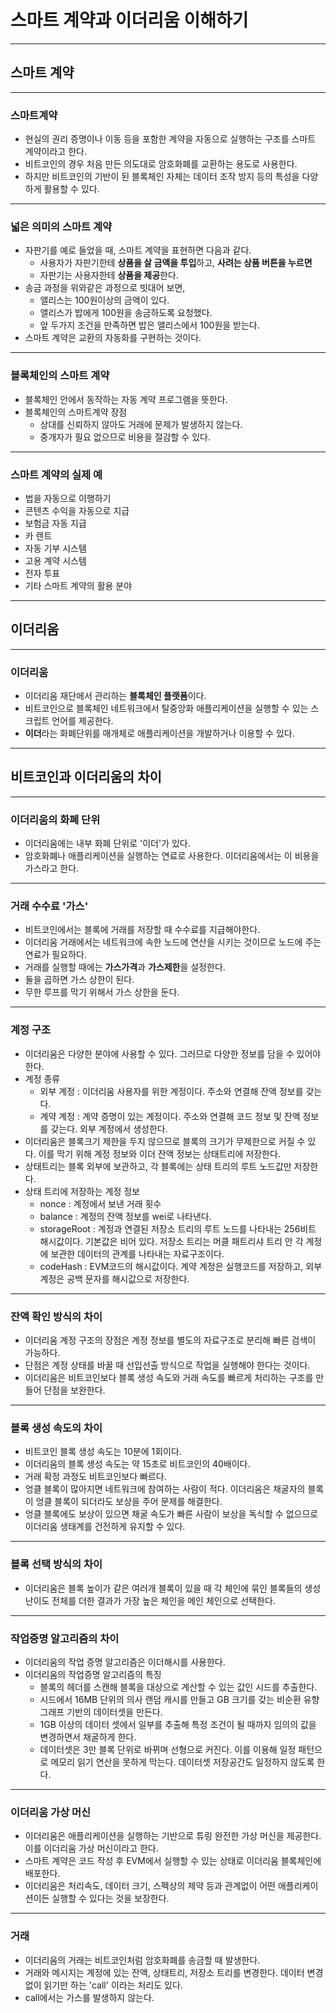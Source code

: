 # 스마트 계약과 이더리움 이해하기

---







## 스마트 계약

---

### 스마트계약

- 현실의 권리 증명이나 이동 등을 포함한 계약을 자동으로 실행하는 구조를 스마트 계약이라고 한다.
- 비트코인의 경우 처음 만든 의도대로 암호화폐를 교환하는 용도로 사용한다.
- 하지만 비트코인의 기반이 된 블록체인 자체는 데이터 조작 방지 등의 특성을 다양하게 활용할 수 있다.

---

### 넓은 의미의 스마트 계약

- 자판기를 예로 들었을 때, 스마트 계약을 표현하면 다음과 같다.
  - 사용자가 자판기한테 **상품을 살 금액을 투입**하고, **사려는 상품 버튼을 누르면**
  - 자판기는 사용자한테 **상품을 제공**한다.
- 송금 과정을 위와같은 과정으로 빗대어 보면,
  - 앨리스는 100원이상의 금액이 있다.
  - 앨리스가 밥에게 100원을 송금하도록 요청했다.
  - 앞 두가지 조건을 만족하면 밥은 앨리스에서 100원을 받는다.
- 스마트 계약은 교환의 자동화를 구현하는 것이다.

---

### 블록체인의 스마트 계약

- 블록체인 안에서 동작하는 자동 계약 프로그램을 뜻한다.
- 블록체인의 스마트계약 장점
  - 상대를 신뢰하지 않아도 거래에 문제가 발생하지 않는다.
  - 중개자가 필요 없으므로 비용을 절감할 수 있다.

---

### 스마트 계약의 실제 예

- 법을 자동으로 이행하기
- 콘텐츠 수익을 자동으로 지급
- 보험금 자동 지급
- 카 렌트
- 자동 기부 시스템
- 고용 계약 시스템
- 전자 투표
- 기타 스마트 계약의 활용 분야

---







## 이더리움

---

### 이더리움

- 이더리움 재단에서 관리하는 **블록체인 플랫폼**이다.
- 비트코인으로 블록체인 네트워크에서 탈중앙화 애플리케이션을 실행할 수 있는 스크립트 언어를 제공한다.
- **이더**라는 화폐단위를 매개체로 애플리케이션을 개발하거나 이용할 수 있다.

---







## 비트코인과 이더리움의 차이

---

### 이더리움의 화폐 단위

- 이더리움에는 내부 화폐 단위로 '이더'가 있다.
- 암호화폐나 애플리케이션을 실행하는 연료로 사용한다. 이더리움에서는 이 비용을 가스라고 한다.

---

### 거래 수수료 '가스'

- 비트코인에서는 블록에 거래를 저장할 때 수수료를 지급해야한다.
- 이더리움 거래에서는 네트워크에 속한 노드에 연산을 시키는 것이므로 노드에 주는 연료가 필요하다.
- 거래를 실행할 때에는 **가스가격**과 **가스제한**을 설정한다.
- 둘을 곱하면 가스 상한이 된다.
- 무한 루프를 막기 위해서 가스 상한을 둔다.

---

### 계정 구조

- 이더리움은 다양한 분야에 사용할 수 있다. 그러므로 다양한 정보를 담을 수 있어야 한다.
- 계정 종류
  - 외부 계정 : 이더리움 사용자를 위한 계정이다. 주소와 연결해 잔액 정보를 갖는다.
  - 계약 계정 : 계약 증명이 있는 계정이다. 주소와 연결해 코드 정보 및 잔액 정보를 갖는다. 외부 계정에서 생성한다.
- 이더리움은 블록크기 제한을 두지 않으므로 블록의 크기가 무제한으로 커질 수 있다. 이를 막기 위해 계정 정보와 이더 잔액 정보는 상태트리에 저장한다.
- 상태트리는 블록 외부에 보관하고, 각 블록에는 상태 트리의 루트 노드값만 저장한다.
- 상태 트리에 저장하는 계정 정보
  - nonce : 계정에서 보낸 거래 횟수
  - balance : 계정의 잔액 정보를 wei로 나타낸다.
  - storageRoot : 계정과 연결된 저장소 트리의 루트 노드를 나타내는 256비트 해시값이다. 기본값은 비어 있다. 저장소 트리는 머클 패트리샤 트리 안 각 계정에 보관한 데이터의 관계를 나타내는 자료구조이다.
  - codeHash : EVM코드의 해시값이다. 계약 계정은 실행코드를 저장하고, 외부 계정은 공백 문자를 해시값으로 저장한다.

---

### 잔액 확인 방식의 차이

- 이더리움 계정 구조의 장점은 계정 정보를 별도의 자료구조로 분리해 빠른 검색이 가능하다.
- 단점은 계정 상태를 바꿀 때 선입선출 방식으로 작업을 실행해야 한다는 것이다.
- 이더리움은 비트코인보다 블록 생성 속도와 거래 속도를 빠르게 처리하는 구조를 만들어 단점을 보완한다.

---

### 블록 생성 속도의 차이

- 비트코인 블록 생성 속도는 10분에 1회이다.
- 이더리움의 블록 생성 속도는 약 15초로 비트코인의 40배이다.
- 거래 확정 과정도 비트코인보다 빠르다.
- 엉클 블록이 많아지면 네트워크에 참여하는 사람이 적다. 이더리움은 채굴자의 블록이 엉클 블록이 되더라도 보상을 주어 문제를 해결한다.
- 엉클 블록에도 보상이 있으면 채굴 속도가 빠른 사람이 보상을 독식할 수 없으므로 이더리움 생태계를 건전하게 유지할 수 있다.

---

### 블록 선택 방식의 차이

- 이더리움은 블록 높이가 같은 여러개 블록이 있을 때 각 체인에 묶인 블록들의 생성 난이도 전체를 더한 결과가 가장 높은 체인을 메인 체인으로 선택한다. 

---

### 작업증명 알고리즘의 차이

- 이더리움의 작업 증명 알고리즘은 이더해시를 사용한다.
- 이더리움의 작업증명 알고리즘의 특징
  - 블록의 헤더를 스캔해 블록을 대상으로 계산할 수 있는 값인 시드를 추출한다.
  - 시드에서 16MB 단위의 의사 랜덤 캐시를 만들고 GB 크기를 갖는 비순환 유향그래프 기반의 데이터셋을 만든다.
  - 1GB 이상의 데이터 셋에서 일부를 추출해 특정 조건이 될 때까지 임의의 값을 변경하면서 채굴하게 한다.
  - 데이터셋은 3만 블록 단위로 바뀌며 선형으로 커진다. 이를 이용해 일정 패턴으로 메모리 읽기 연산을 못하게 막는다. 데이터셋 저장공간도 일정하지 않도록 한다.

---

### 이더리움 가상 머신

- 이더리움은 애플리케이션을 실행하는 기반으로 튜링 완전한 가상 머신을 제공한다. 이를 이더리움 가상 머신이라고 한다.
- 스마트 계약은 코드 작성 후 EVM에서 실행할 수 있는 상태로 이더리움 블록체인에 배포한다.
- 이더리움은 처리속도, 데이터 크기, 스펙상의 제약 등과 관계없이 어떤 애플리케이션이든 실행할 수 있다는 것을 보장한다.

---

### 거래

- 이더리움의 거래는 비트코인처럼 암호화폐를 송금할 때 발생한다.
- 거래와 메시지는 계정에 있는 잔액, 상태트리, 저장소 트리를 변경한다. 데이터 변경 없이 읽기만 하는 'call' 이라는 처리도 있다.
- call에서는 가스를 발생하지 않는다.


